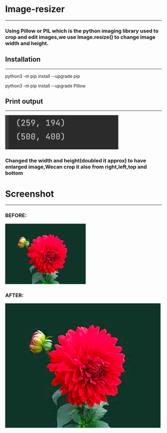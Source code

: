 <h1>Image-resizer</h1><hr>

<h3>Using Pillow or PIL which is the python imaging library used to crop and edit images,we use Image.resize() to change image width and height.</h3>


<h2>Installation</h2><hr>

python3 -m pip install --upgrade pip

python3 -m pip install --upgrade Pillow


<h2>Print output</h3><hr>

<img src="Screenshot 2023-04-13 at 11.17.47 PM.png"/>

<h3>Changed the width and height(doubled it approx) to have enlarged image,Wecan crop it also from right,left,top and bottom</h3>




<h1>Screenshot</h3><hr>

<h3>BEFORE:</h3>

<img src="img.png"/>


<h3>AFTER:</h3>

<img src="resized.PNG"/>

